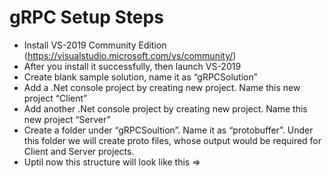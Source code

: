# gRPC Setup Steps


* Install VS-2019 Community Edition (https://visualstudio.microsoft.com/vs/community/)
* After you install it successfully, then launch VS-2019
* Create blank sample solution, name it as “gRPCSolution”
* Add a .Net console project by creating new project. Name this new project “Client”
* Add another .Net console project by creating new project. Name this new project “Server”
* Create a folder under “gRPCSoultion”. Name it as “protobuffer”. Under this folder we will create proto files, whose output would be required for Client and Server projects.
* Uptil now this structure will look like this =>

<image src='' />
